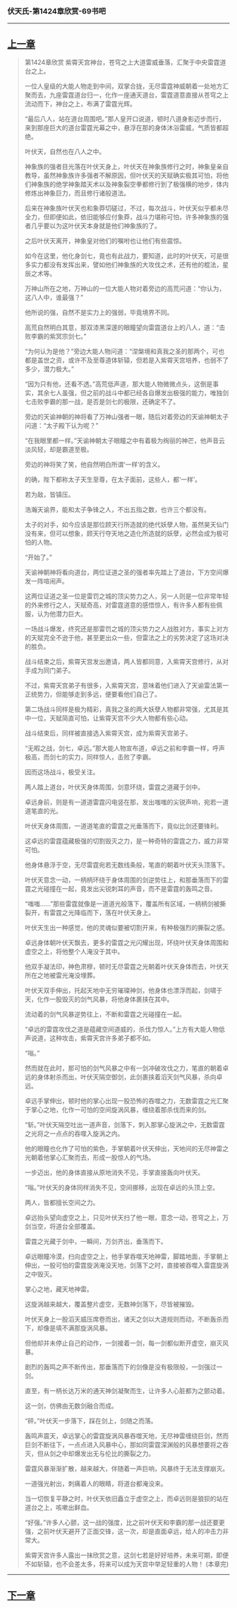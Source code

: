 ### 伏天氏-第1424章欣赏-69书吧

--------
[上一章](./b16d6729d19848f92f07b340fae9b6ad.md)
--------


>
>
>
>第1424章欣赏
>紫霄天宫神台，苍穹之上大道雷威垂落，汇聚于中央雷霆道台之上。
>
>一位人皇级的大能人物走到中间，双掌合拢，无尽雷霆神威朝着一处地方汇聚而去，九座雷霆道台归一，化作一座通天道台，雷霆道意直接从苍穹之上流动而下，神台之上，布满了雷霆光辉。
>
>“最后八人，站在道台周围吧。”那人皇开口说道，顿时八道身影迈步而行，来到那座巨大的道台雷霆光幕之中，悬浮在那的身体沐浴雷威，气质皆都超绝。
>
>叶伏天，自然也在八人之中。
>
>神象族的强者目光落在叶伏天身上，叶伏天在神象族修行之时，神象皇亲自教导，虽然神象族许多强者不解原因，但叶伏天的天赋确实极其可怕，将他们神象族的绝学神象踏天术以及神象裂空拳都修行到了极强横的地步，体内修炼出神象巨力，而且修行诸般道法。
>
>后来在神象族叶伏天也和象莽切磋过，不过，每次战斗，叶伏天似乎都未尽全力，但即便如此，依旧能够应付象莽，战斗力堪称可怕，许多神象族的强者几乎要以为这叶伏天本身就是他们神象族的了。
>
>之后叶伏天离开，神象皇对他们的嘱咐也让他们有些震惊。
>
>如今在这里，他化身剑七，竟也有此战力，要知道，此时的叶伏天，可是很多实力都没有发挥出来，譬如他们神象族的大攻伐之术，还有他的棍法，星辰之术等。
>
>万神山所在之地，万神山的一位大能人物对着旁边的高荒问道：“你认为，这八人中，谁最强？”
>
>他所说的强，自然不是实力上的强弱，毕竟境界不同。
>
>高荒自然明白其意，那双漆黑深邃的眼瞳望向雷霆道台上的八人，道：“击败李霸的紫冥宗剑七。”
>
>“为何认为是他？”旁边大能人物问道：“涅槃境和真我之圣的那两个，可也都是盖世之资，或许不及至尊道体斩辕，但若是入紫霄天宫培养，也弱不了多少，潜力极大。”
>
>“因为只有他，还看不透。”高荒低声道，那大能人物微微点头，这倒是事实，其余七人虽强，但之前的战斗中都已经各自爆发出极强的能力，唯独剑七击败李霸的那一战，是否是剑七的极限，还确定不了。
>
>旁边的天谕神朝的神将看了万神山强者一眼，随后对着旁边的天谕神朝太子问道：“太子殿下认为呢？”
>
>“在我眼里都一样。”天谕神朝太子眼瞳之中有着极为绚丽的神芒，他声音云淡风轻，却是霸道至极。
>
>旁边的神将笑了笑，他自然明白所谓‘一样’的含义。
>
>的确，陛下都称太子天生至尊，在太子面前，这些人，都‘一样’。
>
>若为敌，皆镇压。
>
>浩瀚天谕界，能和太子争锋之人，不出五指之数，也许三个都没有。
>
>太子的对手，如今应该是那位顾天行所造就的绝代妖孽人物，虽然昊天仙门没有来，但可以想象，顾天行夺天地之造化所造就的妖孽，必然会成为极可怕的人物。
>
>“开始了。”
>
>天谕神朝神将看向道台，两位证道之圣的强者率先踏上了道台，下方空间爆发一阵喧闹声。
>
>这两位证道之圣一位是雷罚之城的顶尖势力之人，另一人则是一位非常年轻的外来修行之人，天赋奇高，对雷霆道意的感悟惊人，有许多人都有些佩服，认为他潜力巨大。
>
>一场战斗爆发，终究还是那雷罚之城的顶尖势力之人战胜对方，事实上对方的天赋完全不逊于他，甚至更出众一些，但雷法之上的劣势决定了这场对决的胜负。
>
>战斗结束之后，紫霄天宫发出邀请，两人皆都同意，入紫霄天宫修行，从对手成为同门弟子。
>
>不过，紫霄天宫弟子有很多，入紫霄天宫，意味着他们进入了天谕雷法第一正统势力，但能够走到多远，便要看他们自己了。
>
>第二场战斗同样是极为精彩，真我之圣的两大妖孽人物都非常强，尤其是其中一位，天赋简直可怕，让紫霄天宫不少大人物都有些心动。
>
>战斗结束后，同样被直接选入紫霄天宫，成为紫霄天宫弟子。
>
>“无暇之战，剑七，卓远。”那大能人物宣布道，卓远之前和李霸一样，呼声极高，而剑七的实力，同样惊人，击败了李霸。
>
>因而这场战斗，极受关注。
>
>两人踏上道台，叶伏天身体周围，剑意环绕，雷霆之道藏于剑中。
>
>卓远身前，则是有一道道雷霆闪电竖在那，发出嗤嗤的尖锐声响，宛若一道道笔直的光。
>
>叶伏天身体周围，一道道笔直的雷霆之光垂落而下，竟似比剑还要锋利。
>
>这卓远的雷霆蕴藏极强的切割毁灭之力，是一种奇特的雷霆之力，威力非常可怕。
>
>他身体悬浮于空，无尽雷霆宛若无数线条般，笔直的朝着叶伏天头顶落下。
>
>叶伏天意念一动，一柄柄环绕于身体周围的剑逆势往上，和那垂落而下的雷霆之光碰撞在一起，竟发出尖锐刺耳的声音，而不是雷霆的轰鸣之音。
>
>“嗤嗤……”那些雷霆就像是一道道光般落下，覆盖所有区域，一柄柄剑被撕裂开，有雷霆之光降临而下，落在叶伏天身上。
>
>叶伏天生出一种感觉，他的灵魂似要被切割开来，有种极强烈的撕裂之感。
>
>卓远身体朝叶伏天飘去，更多的雷霆之光闪耀出现，环绕叶伏天身体周围和虚空之上，将他整个人淹没于其中。
>
>他双手凝法印，神色肃穆，顿时无尽雷霆之光朝着叶伏天身体而去，叶伏天所在之地被雷光淹没埋葬。
>
>叶伏天双手伸出，托起天地中无穷璀璨神剑，他身体也漂浮而起，剑啸于天，化作一股毁灭的剑气风暴，将他身体裹挟在其中。
>
>流动着的剑气风暴逆势往上，不断和雷霆之光碰撞在一起。
>
>“卓远的雷霆攻伐之道是蕴藏空间道威的，杀伐力惊人。”上方有大能人物低声说道，这种攻击，紫霄天宫许多弟子都不如。
>
>“嗡。”
>
>然而就在此时，那可怕的剑气风暴之中有一剑冲破攻伐之力，笔直的朝着卓远的身体射杀而出，叶伏天隔空御剑，此剑裹挟着滔天剑气风暴，杀向卓远。
>
>卓远手掌伸出，顿时他的掌心出现一股恐怖的吞噬之力，无数雷霆之光汇聚于掌心之地，化作一可怕的空间旋涡风暴，缠绕着那杀伐而来的剑。
>
>“斩。”叶伏天隔空吐出一道声音，剑落下，刺入那掌心旋涡之中，无数雷霆之光将之一点点的吞噬入旋涡之内。
>
>他的眼瞳也化作了可怕的紫色，手掌朝着叶伏天伸出，天地间的无尽神雷之光朝着他掌心汇聚而去，形成一股惊人的气场。
>
>一步迈出，他的身体直接从原地消失不见，手掌直接轰向叶伏天。
>
>“嗡。”叶伏天的身体同样消失不见，空间挪移，出现在卓远的头顶上空。
>
>两人，皆都擅长空间之力。
>
>卓远抬头望向虚空之上，只见叶伏天扫了他一眼，意念一动，苍穹之上，万剑当空，将道台全部覆盖。
>
>雷霆之光藏于剑中，一瞬间，万剑齐出，垂落而下。
>
>卓远眼瞳冷漠，扫向虚空之上，他手掌吞噬天地神雷，脚踏地面，手掌朝上伸出，一股可怕的雷霆旋涡淹没天地，剑落下之时，直接被吞噬入雷霆旋涡之中毁灭。
>
>掌心之地，藏天地神雷。
>
>这旋涡越来越大，覆盖整片虚空，无数神剑落下，尽皆被摧毁。
>
>叶伏天身上一股滔天威压席卷而出，诸天之剑以大道规则而动，不断轰杀而下，却像是填不满那旋涡风暴。
>
>但他却并未停止自己的动作，一剑接着一剑，每一剑都似断开虚空，崩灭风暴。
>
>剧烈的轰鸣之声不断传出，那垂落而下的剑像是没有极限般，一剑强过一剑。
>
>直至，有一柄长达万米的通天神剑凝聚而生，让许多人心脏都为之颤动着。
>
>这一剑，仿佛由无数剑融合而成。
>
>“砰。”叶伏天一步落下，踩在剑上，剑随之而落。
>
>轰鸣声震天，卓远掌心的雷霆旋涡风暴吞噬天地，无尽神雷缠绕巨剑，然而巨剑不断往下，一点点进入风暴中心，那如同雷霆深渊般的风暴想要将之吞灭，但从剑之中却爆发出无与伦比的撕裂之力。
>
>雷霆风暴渐渐扩散，越来越大，伴随着一声巨响，风暴终于无法支撑崩灭。
>
>一道强光射出，刺痛着人的眼睛，将道台都淹没来。
>
>当一切恢复平静之时，叶伏天依旧矗立于虚空之上，而卓远则是狼狈的站在道台之上，咳嗽出鲜血。
>
>“好强。”许多人心颤，这一战的强度，比之前叶伏天和李霸的那一战还要更强，之前叶伏天避开了正面交锋，这一次，却是直面卓远，给人的冲击力非常大。
>
>紫霄天宫许多人露出一抹欣赏之意，这剑七若是好好培养，未来可期，即便不如斩辕，也不会差太多，将来可以成为天宫中举足轻重的人物！
>(本章完)
>
>

--------
[下一章](./422e89896c73f96e144c37ca61a37254.md)
--------
